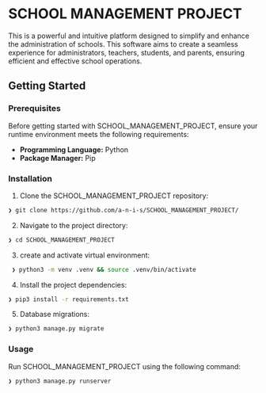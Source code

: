 # SCHOOL MANAGEMENT PROJECT
This is a powerful and intuitive platform designed to simplify and enhance the administration of schools. 
This software aims to create a seamless experience for administrators, teachers, students, and parents, ensuring efficient and effective school operations.

##  Getting Started

###  Prerequisites

Before getting started with SCHOOL_MANAGEMENT_PROJECT, ensure your runtime environment meets the following requirements:

- **Programming Language:** Python
- **Package Manager:** Pip


###  Installation

1. Clone the SCHOOL_MANAGEMENT_PROJECT repository:
```sh
❯ git clone https://github.com/a-n-i-s/SCHOOL_MANAGEMENT_PROJECT/
```

2. Navigate to the project directory:
```sh
❯ cd SCHOOL_MANAGEMENT_PROJECT
```
3. create and activate virtual environment:
 ```sh
  ❯ python3 -m venv .venv && source .venv/bin/activate 
 ```


4. Install the project dependencies:

```sh
❯ pip3 install -r requirements.txt
```


 5. Database migrations:
```sh
❯ python3 manage.py migrate 
```

###  Usage
Run SCHOOL_MANAGEMENT_PROJECT using the following command:

```sh
❯ python3 manage.py runserver
```
